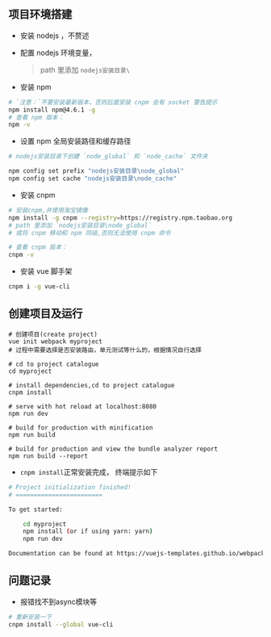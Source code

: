 ## 项目环境搭建
- 安装 nodejs ，不赘述
- 配置 nodejs 环境变量，   
	
	> path 里添加 `nodejs安装目录\`
	
- 安装 npm
	
```bash
# `注意：`不要安装最新版本，否则后面安装 cnpm 会有 socket 警告提示 
npm install npm@4.6.1 -g
# 查看 npm 版本：
npm -v

```

- 设置 npm 全局安装路径和缓存路径

```bash
# nodejs安装目录下创建 `node_global` 和 `node_cache` 文件夹

npm config set prefix "nodejs安装目录\node_global"
npm config set cache "nodejs安装目录\node_cache"
```

- 安装 cnpm
	
```bash
# 安装cnpm,并使用淘宝镜像
npm install -g cnpm --registry=https://registry.npm.taobao.org
# path 里添加 `nodejs安装目录\node_global`
# 或将 cnpm 移动和 npm 同级,否则无法使用 cnpm 命令

# 查看 cnpm 版本：
cnpm -v
```

- 安装 vue 脚手架

```bash
cnpm i -g vue-cli
```	

## 创建项目及运行
```
# 创建项目(create project)
vue init webpack myproject
# 过程中需要选择是否安装路由，单元测试等什么的，根据情况自行选择

# cd to project catalogue
cd myproject

# install dependencies,cd to project catalogue
cnpm install

# serve with hot reload at localhost:8080
npm run dev

# build for production with minification
npm run build

# build for production and view the bundle analyzer report
npm run build --report

```
- `cnpm install`正常安装完成， 终端提示如下
```Bash
# Project initialization finished!
# ========================

To get started:

	cd myproject
	npm install (or if using yarn: yarn)
	npm run dev

Documentation can be found at https://vuejs-templates.github.io/webpack

```	

## 问题记录

- 报错找不到async模块等

``` bash
# 重新安装一下
cnpm install --global vue-cli 
```




  